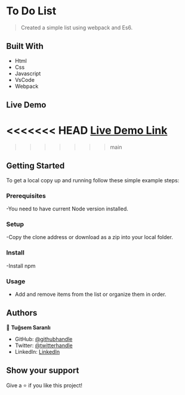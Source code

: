 
# To Do List

> Created a simple list using webpack and Es6. 


## Built With 

- Html
- Css
- Javascript
- VsCode
- Webpack

## Live Demo 

<<<<<<< HEAD
[Live Demo Link](https://tugsem.github.io/Partner-review/dist)
=======
>>>>>>> main

## Getting Started

To get a local copy up and running follow these simple example steps:

### Prerequisites

-You need to have current Node version installed.

### Setup

-Copy the clone address or download as a zip into your local folder.

### Install

-Install npm

### Usage

- Add and remove items from the list or organize them in order.

## Authors

👤 **Tuğsem Saranlı**

- GitHub: [@githubhandle](https://github.com/tugsem)
- Twitter: [@twitterhandle](https://twitter.com/TugsemSaranli)
- LinkedIn: [LinkedIn](https://www.linkedin.com/in/tuğsem-saranlı-5b2a98230/?locale=en_US)

## Show your support

Give a ⭐️ if you like this project!





